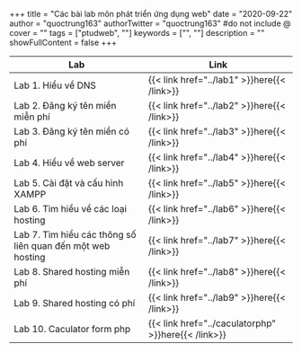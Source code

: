 +++
title = "Các bài lab môn phát triển ứng dụng web"
date = "2020-09-22"
author = "quoctrung163"
authorTwitter = "quoctrung163" #do not include @
cover = ""
tags = ["ptudweb", ""]
keywords = ["", ""]
description = ""
showFullContent = false
+++

| Lab    |  Link   |
| --- | --- |
| Lab 1. Hiểu về DNS    | {{< link href="../lab1" >}}here{{< /link>}} |
|  Lab 2. Đăng ký tên miền miễn phí   |  {{< link href="../lab2" >}}here{{< /link>}}   |
|  Lab 3. Đăng ký tên miền có phí  |  {{< link href="../lab3" >}}here{{< /link>}}   |
|  Lab 4. Hiểu về web server   |  {{< link href="../lab4" >}}here{{< /link>}}   |
|  Lab 5. Cài đặt và cấu hình XAMPP   |  {{< link href="../lab5" >}}here{{< /link>}}   |
| Lab 6. Tìm hiểu về các loại hosting    | {{< link href="../lab6" >}}here{{< /link>}} |
|  Lab 7. Tìm hiểu các thông số liên quan đến một web hosting   |  {{< link href="../lab7" >}}here{{< /link>}}   |
|  Lab 8. Shared hosting miễn phí  |  {{< link href="../lab8" >}}here{{< /link>}}   |
|  Lab 9. Shared hosting có phí   |  {{< link href="../lab9" >}}here{{< /link>}}   |
|  Lab 10. Caculator form php  |  {{< link href="../caculatorphp" >}}here{{< /link>}}   |